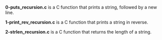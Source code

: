 **0-puts_recursion.c** is a C function that prints a string, followed by a new line.

**1-print_rev_recursion.c** is a C function that prints a string in reverse.

**2-strlen_recursion.c** is a C function that returns the length of a string.
